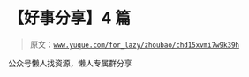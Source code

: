 # 【好事分享】4 篇

> 原文：[`www.yuque.com/for_lazy/zhoubao/chd15xvmi7w9k39h`](https://www.yuque.com/for_lazy/zhoubao/chd15xvmi7w9k39h)

公众号懒人找资源，懒人专属群分享